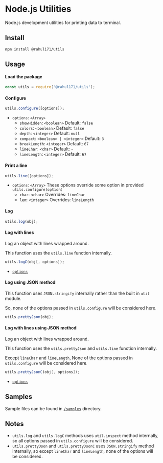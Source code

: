 # Node.js Utilities

Node.js development utilities for printing data to terminal.

## Install

```shell script
npm install @rahul171/utils
```

## Usage

#### Load the package
```javascript
const utils = require('@rahul171/utils');
```

#### Configure
```javascript
utils.configure([options]);
```
- `options`: `<Array>`
    - `showHidden`: `<boolean>` Default: `false`
    - `colors`: `<boolean>` Default: `false`
    - `depth`: `<integer>` Default: `null`
    - `compact`: `<boolean> | <integer>` Default: `3`
    - `breakLength`: `<integer>` Default: `67`
    - `lineChar`: `<char>` Default: `-`
    - `lineLength`: `<integer>` Default: `67`

#### Print a line
```javascript
utils.line([options]);
```
- `options`: `<Array>` These options override some option in provided `utils.configure(option)`
    - `char`: `<char>` Overrides: `lineChar`
    - `len`: `<integer>` Overrides: `lineLength`
    
#### Log
```javascript
utils.log(obj);
```

#### Log with lines
Log an object with lines wrapped around.

This function uses the `utils.line` function internally.
```javascript
utils.logC(obj[, options]);
```
- [`options`](https://github.com/rahul3883/utils#print-a-line)

#### Log using JSON method
This function uses `JSON.stringify` internally rather than the built in `util` module.

So, none of the options passed in `utils.configure` will be considered here.
```javascript
utils.prettyJson(obj);
```

#### Log with lines using JSON method
Log an object with lines wrapped around.

This function uses the `utils.prettyJson` and `utils.line` function internally.

Except `lineChar` and `lineLength`, None of the options passed in `utils.configure`
will be considered here.
```javascript
utils.prettyJsonC(obj[, options]);
```
- [`options`](https://github.com/rahul3883/utils#print-a-line)

## Samples

Sample files can be found in [`/samples`](https://github.com/rahul3883/utils/tree/master/samples) directory.

## Notes

- `utils.log` and `utils.logC` methods uses `util.inspect` method internally,
so all options passed in `utils.configure` will be considered.
- `utils.prettyJson` and `utils.prettyJsonC` uses `JSON.stringify` method internally,
so except `lineChar` and `lineLength`, none of the options will be considered.
